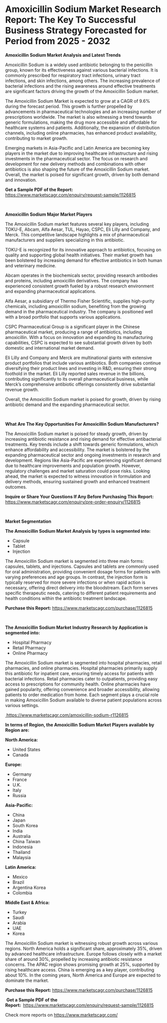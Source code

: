 <p><h1>Amoxicillin Sodium Market Research Report: The Key To Successful Business Strategy Forecasted for Period from 2025 - 2032</h1></p><p><strong>Amoxicillin Sodium Market Analysis and Latest Trends</strong></p>
<p><p>Amoxicillin Sodium is a widely used antibiotic belonging to the penicillin group, known for its effectiveness against various bacterial infections. It is commonly prescribed for respiratory tract infections, urinary tract infections, and skin infections, among others. The increasing prevalence of bacterial infections and the rising awareness around effective treatments are significant factors driving the growth of the Amoxicillin Sodium market.</p><p>The Amoxicillin Sodium Market is expected to grow at a CAGR of 9.6% during the forecast period. This growth is further propelled by advancements in pharmaceutical technologies and an increasing number of prescriptions worldwide. The market is also witnessing a trend towards generic formulations, making the drug more accessible and affordable for healthcare systems and patients. Additionally, the expansion of distribution channels, including online pharmacies, has enhanced product availability, contributing to market growth.</p><p>Emerging markets in Asia-Pacific and Latin America are becoming key players in the market due to improving healthcare infrastructure and rising investments in the pharmaceutical sector. The focus on research and development for new delivery methods and combinations with other antibiotics is also shaping the future of the Amoxicillin Sodium market. Overall, the market is poised for significant growth, driven by both demand and innovation.</p></p>
<p><strong>Get a Sample PDF of the Report:&nbsp;</strong> <a href="https://www.marketscagr.com/enquiry/request-sample/1126815?utm_campaign=2039&utm_medium=2&utm_source=Github&utm_content=ia&utm_term=08032025&utm_id=amoxicillin-sodium">https://www.marketscagr.com/enquiry/request-sample/1126815</a></p>
<p>&nbsp;</p>
<p><strong>Amoxicillin Sodium Major Market Players</strong></p>
<p><p>The Amoxicillin Sodium market features several key players, including TOKU-E, Abcam, Alfa Aesar, TUL, Hayao, CSPC, Eli Lilly and Company, and Merck. This competitive landscape highlights a mix of pharmaceutical manufacturers and suppliers specializing in this antibiotic.</p><p>TOKU-E is recognized for its innovative approach to antibiotics, focusing on quality and supporting global health initiatives. Their market growth has been bolstered by increasing demand for effective antibiotics in both human and veterinary medicine.</p><p>Abcam operates in the biochemicals sector, providing research antibodies and proteins, including amoxicillin derivatives. The company has experienced consistent growth fueled by a robust research environment and expanding pharmaceutical applications.</p><p>Alfa Aesar, a subsidiary of Thermo Fisher Scientific, supplies high-purity chemicals, including amoxicillin sodium, benefiting from the growing demand in the pharmaceutical industry. The company is positioned well with a broad portfolio that supports various applications.</p><p>CSPC Pharmaceutical Group is a significant player in the Chinese pharmaceutical market, producing a range of antibiotics, including amoxicillin. With a focus on innovation and expanding its manufacturing capabilities, CSPC is expected to see substantial growth driven by both domestic and international market demand.</p><p>Eli Lilly and Company and Merck are multinational giants with extensive product portfolios that include various antibiotics. Both companies continue diversifying their product lines and investing in R&D, ensuring their strong foothold in the market. Eli Lilly reported sales revenue in the billions, contributing significantly to its overall pharmaceutical business, while Merck’s comprehensive antibiotic offerings consistently drive substantial revenue growth.</p><p>Overall, the Amoxicillin Sodium market is poised for growth, driven by rising antibiotic demand and the expanding pharmaceutical sector.</p></p>
<p>&nbsp;</p>
<p><strong>What Are The Key Opportunities For Amoxicillin Sodium Manufacturers?</strong></p>
<p><p>The Amoxicillin Sodium market is poised for steady growth, driven by increasing antibiotic resistance and rising demand for effective antibacterial treatments. Key trends include a shift towards generic formulations, which enhance affordability and accessibility. The market is bolstered by the expanding pharmaceutical sector and ongoing investments in research and development. Regions like Asia-Pacific are experiencing significant demand due to healthcare improvements and population growth. However, regulatory challenges and market saturation could pose risks. Looking ahead, the market is expected to witness innovation in formulation and delivery methods, ensuring sustained growth and enhanced treatment outcomes.</p></p>
<p><strong>Inquire or Share Your Questions If Any Before Purchasing This Report:</strong> <a href="https://www.marketscagr.com/enquiry/pre-order-enquiry/1126815?utm_campaign=2039&utm_medium=2&utm_source=Github&utm_content=ia&utm_term=08032025&utm_id=amoxicillin-sodium">https://www.marketscagr.com/enquiry/pre-order-enquiry/1126815</a></p>
<p>&nbsp;</p>
<p><strong>Market Segmentation</strong></p>
<p><strong>The Amoxicillin Sodium Market Analysis by types is segmented into:</strong></p>
<p><ul><li>Capsule</li><li>Tablet</li><li>Injection</li></ul></p>
<p><p>The Amoxicillin Sodium market is segmented into three main forms: capsules, tablets, and injections. Capsules and tablets are commonly used for oral administration, providing convenient dosage forms for patients with varying preferences and age groups. In contrast, the injection form is typically reserved for more severe infections or when rapid action is necessary, offering direct delivery into the bloodstream. Each form serves specific therapeutic needs, catering to different patient requirements and health conditions within the antibiotic treatment landscape.</p></p>
<p><strong>Purchase this Report:&nbsp;</strong><a href="https://www.marketscagr.com/purchase/1126815?utm_campaign=2039&utm_medium=2&utm_source=Github&utm_content=ia&utm_term=08032025&utm_id=amoxicillin-sodium">https://www.marketscagr.com/purchase/1126815</a></p>
<p>&nbsp;</p>
<p><strong>The Amoxicillin Sodium Market Industry Research by Application is segmented into:</strong></p>
<p><ul><li>Hospital Pharmacy</li><li>Retail Pharmacy</li><li>Online Pharmacy</li></ul></p>
<p><p>The Amoxicillin Sodium market is segmented into hospital pharmacies, retail pharmacies, and online pharmacies. Hospital pharmacies primarily supply this antibiotic for inpatient care, ensuring timely access for patients with bacterial infections. Retail pharmacies cater to outpatients, providing easy access to prescriptions for community health. Online pharmacies have gained popularity, offering convenience and broader accessibility, allowing patients to order medication from home. Each segment plays a crucial role in making Amoxicillin Sodium available to diverse patient populations across various settings.</p></p>
<p><a href="https://www.marketscagr.com/amoxicillin-sodium-r1126815?utm_campaign=2039&utm_medium=2&utm_source=Github&utm_content=ia&utm_term=08032025&utm_id=amoxicillin-sodium">&nbsp;https://www.marketscagr.com/amoxicillin-sodium-r1126815</a></p>
<p><strong>In terms of Region, the Amoxicillin Sodium Market Players available by Region are:</strong></p>
<p>
    <p> <strong> North America: </strong>
        <ul>
            <li>United States</li>
            <li>Canada</li>
        </ul>
        </p> 
    <p> <strong> Europe: </strong>
        <ul>
            <li>Germany</li>
            <li>France</li>
            <li>U.K.</li>
            <li>Italy</li>
            <li>Russia</li>
        </ul>
        </p> 
    <p> <strong> Asia-Pacific: </strong>
        <ul>
            <li>China</li>
            <li>Japan</li>
            <li>South Korea</li>
            <li>India</li>
            <li>Australia</li>
            <li>China Taiwan</li>
            <li>Indonesia</li>
            <li>Thailand</li>
            <li>Malaysia</li>
        </ul>
        </p> 
    <p> <strong> Latin America: </strong>
        <ul>
            <li>Mexico</li>
            <li>Brazil</li>
            <li>Argentina Korea</li>
            <li>Colombia</li>
        </ul>
        </p> 
    <p> <strong> Middle East & Africa: </strong>
        <ul>
            <li>Turkey</li>
            <li>Saudi</li>
            <li>Arabia</li>
            <li>UAE</li>
            <li>Korea</li>
        </ul>
    </p>
    </p>
<p><p>The Amoxicillin Sodium market is witnessing robust growth across various regions. North America holds a significant share, approximately 35%, driven by advanced healthcare infrastructure. Europe follows closely with a market share of around 30%, propelled by increasing antibiotic resistance concerns. The APAC region shows promising growth at 25%, supported by rising healthcare access. China is emerging as a key player, contributing about 10%. In the coming years, North America and Europe are expected to dominate the market.</p></p>
<p><strong>Purchase this Report: </strong><a href="https://www.marketscagr.com/purchase/1126815?utm_campaign=2039&utm_medium=2&utm_source=Github&utm_content=ia&utm_term=08032025&utm_id=amoxicillin-sodium">https://www.marketscagr.com/purchase/1126815</a></p>
<p>&nbsp;<strong>Get a Sample PDF of the Report:&nbsp;&nbsp;</strong><a href="https://www.marketscagr.com/enquiry/request-sample/1126815?utm_campaign=2039&utm_medium=2&utm_source=Github&utm_content=ia&utm_term=08032025&utm_id=amoxicillin-sodium">https://www.marketscagr.com/enquiry/request-sample/1126815</a></p>
<p><strong></strong></p>
<p>Check more reports on <a href="https://www.marketscagr.com/?utm_campaign=2039&utm_medium=2&utm_source=Github&utm_content=ia&utm_term=08032025&utm_id=amoxicillin-sodium">https://www.marketscagr.com/</a></p>